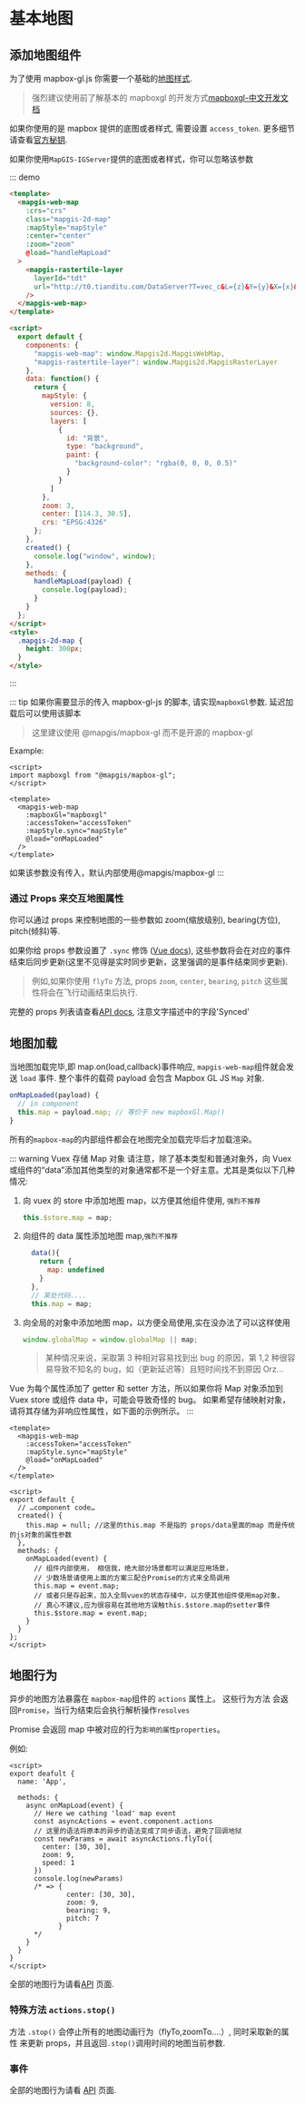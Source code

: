 # 基本地图

## 添加地图组件

为了使用 mapbox-gl.js 你需要一个基础的[地图样式](https://www.mapbox.cn/mapbox-gl-js/style-spec/).

> 强烈建议使用前了解基本的 mapboxgl 的开发方式[mapboxgl-中文开发文档](https://www.mapbox.cn/mapbox-gl-js/api/)

如果你使用的是 mapbox 提供的底图或者样式, 需要设置 `access_token`. 更多细节请查看[官方秘钥](https://mapbox.com/help/define-access-token/).

如果你使用`MapGIS-IGServer`提供的底图或者样式，你可以忽略该参数

::: demo

```html
<template>
  <mapgis-web-map
    :crs="crs"
    class="mapgis-2d-map"
    :mapStyle="mapStyle"
    :center="center"
    :zoom="zoom"
    @load="handleMapLoad"
  >
    <mapgis-rastertile-layer
      layerId="tdt"
      url="http://t0.tianditu.com/DataServer?T=vec_c&L={z}&Y={y}&X={x}&tk=9c157e9585486c02edf817d2ecbc7752"
    />
  </mapgis-web-map>
</template>

<script>
  export default {
    components: {
      "mapgis-web-map": window.Mapgis2d.MapgisWebMap,
      "mapgis-rastertile-layer": window.Mapgis2d.MapgisRasterLayer
    },
    data: function() {
      return {
        mapStyle: {
          version: 8,
          sources: {},
          layers: [
            {
              id: "背景",
              type: "background",
              paint: {
                "background-color": "rgba(0, 0, 0, 0.5)"
              }
            }
          ]
        },
        zoom: 3,
        center: [114.3, 30.5],
        crs: "EPSG:4326"
      };
    },
    created() {
      console.log("window", window);
    },
    methods: {
      handleMapLoad(payload) {
        console.log(payload);
      }
    }
  };
</script>
<style>
  .mapgis-2d-map {
    height: 300px;
  }
</style>
```

:::

::: tip
如果你需要显示的传入 mapbox-gl-js 的脚本, 请实现`mapboxGl`参数. 延迟加载后可以使用该脚本

> 这里建议使用 @mapgis/mapbox-gl 而不是开源的 mapbox-gl

Example:

```vue
<script>
import mapboxgl from "@mapgis/mapbox-gl";
</script>

<template>
  <mapgis-web-map
    :mapboxGl="mapboxgl"
    :accessToken="accessToken"
    :mapStyle.sync="mapStyle"
    @load="onMapLoaded"
  />
</template>
```

如果该参数没有传入，默认内部使用@mapgis/mapbox-gl
:::

### 通过 Props 来交互地图属性

你可以通过 props 来控制地图的一些参数如 zoom(缩放级别), bearing(方位), pitch(倾斜)等.

如果你给 props 参数设置了 `.sync` 修饰 ([Vue docs](https://vuejs.org/v2/guide/components.html#sync-Modifier)),
这些参数将会在对应的事件结束后同步更新(这里不见得是实时同步更新，这里强调的是事件结束同步更新).

> 例如,如果你使用 `flyTo` 方法, props `zoom`, `center`, `bearing`, `pitch` 这些属性将会在飞行动画结束后执行.

完整的 props 列表请查看[API docs](/api/#props), 注意文字描述中的字段'Synced'

## 地图加载

当地图加载完毕,即 map.on(load,callback)事件响应, `mapgis-web-map`组件就会发送 `load` 事件. 整个事件的载荷 payload 会包含 Mapbox GL JS `Map` 对象.

```js
onMapLoaded(payload) {
  // in component
  this.map = payload.map; // 等价于 new mapboxGl.Map()
}
```

所有的`mapbox-map`的内部组件都会在地图完全加载完毕后才加载渲染。

::: warning Vuex 存储 Map 对象
请注意，除了基本类型和普通对象外，向 Vuex 或组件的“data”添加其他类型的对象通常都不是一个好主意。尤其是类似以下几种情况:

1.  向 vuex 的 store 中添加地图 map，以方便其他组件使用, `强烈不推荐`
    ```js
    this.$store.map = map;
    ```
2.  向组件的 data 属性添加地图 map,`强烈不推荐`
    ```js
      data(){
        return {
          map: undefined
        }
      },
      // 某处代码....
      this.map = map;
    ```
3.  向全局的对象中添加地图 map，以方便全局使用,实在没办法了可以这样使用
    ```js
    window.globalMap = window.globalMap || map;
    ```
    > 某种情况来说，采取第 3 种相对容易找到出 bug 的原因，第 1,2 种很容易导致不知名的 bug，如（更新延迟等）且短时间找不到原因 Orz...

Vue 为每个属性添加了 getter 和 setter 方法，所以如果你将 Map 对象添加到 Vuex store 或组件 data 中，可能会导致奇怪的 bug。
如果希望存储映射对象，请将其存储为非响应性属性，如下面的示例所示。
:::

```vue
<template>
  <mapgis-web-map
    :accessToken="accessToken"
    :mapStyle.sync="mapStyle"
    @load="onMapLoaded"
  />
</template>

<script>
export default {
  // …component code…
  created() {
    this.map = null; //这里的this.map 不是指的 props/data里面的map 而是传统的js对象的属性参数
  },
  methods: {
    onMapLoaded(event) {
      // 组件内部使用， 相信我，绝大部分场景都可以满足应用场景，
      // 少数场景请使用上面的方案三配合Promise的方式来全局调用
      this.map = event.map;
      // 或者只是存起来，加入全局vuex的状态存储中，以方便其他组件使用map对象，
      // 真心不建议,应为很容易在其他地方误触this.$store.map的setter事件
      this.$store.map = event.map;
    }
  }
};
</script>
```

## 地图行为

异步的地图方法暴露在 `mapbox-map`组件的 `actions` 属性上。 这些行为方法 会返回`Promise`，当行为结束后会执行解析操作`resolves`

Promise 会返回 map 中被对应的行为`影响的属性properties`。

例如:

```vue
<script>
export deafult {
  name: 'App',

  methods: {
    async onMapLoad(event) {
      // Here we cathing 'load' map event
      const asyncActions = event.component.actions
      // 这里的语法将原本的异步的语法变成了同步语法，避免了回调地狱
      const newParams = await asyncActions.flyTo({
        center: [30, 30],
        zoom: 9,
        speed: 1
      })
      console.log(newParams)
      /* => {
              center: [30, 30],
              zoom: 9,
              bearing: 9,
              pitch: 7
            }
      */
    }
  }
}
</script>
```

全部的地图行为请看[API](/api/#events) 页面.

### 特殊方法 `actions.stop()`

方法 `.stop()` 会停止所有的地图动画行为（flyTo,zoomTo....）, 同时采取新的属性 来更新 props，并且返回`.stop()`调用时间的地图当前参数.

### 事件

全部的地图行为请看 [API](/api/#events) 页面.
